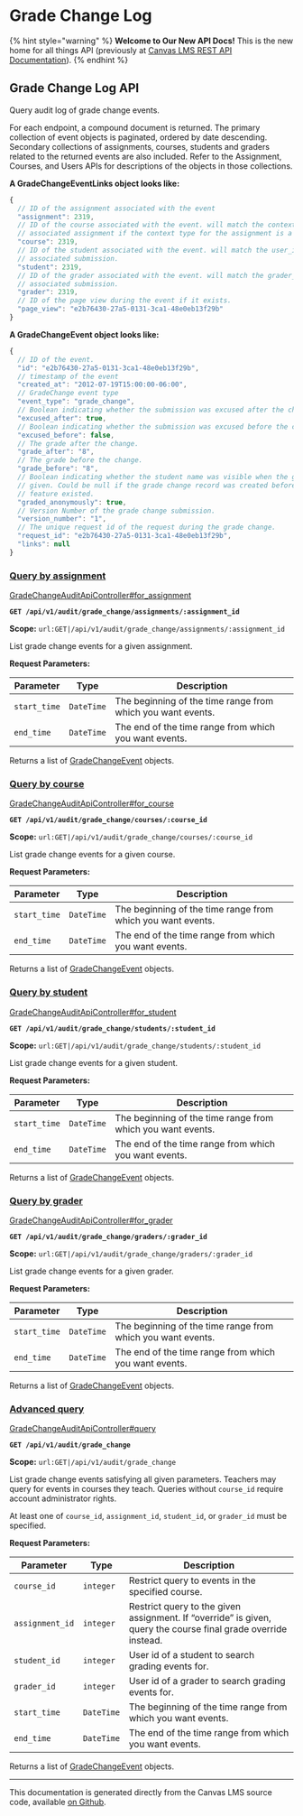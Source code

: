 # Grade Change Log

{% hint style="warning" %}
**Welcome to Our New API Docs!** This is the new home for all things API (previously at [Canvas LMS REST API Documentation](https://api.instructure.com)).
{% endhint %}

## Grade Change Log API

Query audit log of grade change events.

For each endpoint, a compound document is returned. The primary collection of event objects is paginated, ordered by date descending. Secondary collections of assignments, courses, students and graders related to the returned events are also included. Refer to the Assignment, Courses, and Users APIs for descriptions of the objects in those collections.

**A GradeChangeEventLinks object looks like:**

```js
{
  // ID of the assignment associated with the event
  "assignment": 2319,
  // ID of the course associated with the event. will match the context_id in the
  // associated assignment if the context type for the assignment is a course
  "course": 2319,
  // ID of the student associated with the event. will match the user_id in the
  // associated submission.
  "student": 2319,
  // ID of the grader associated with the event. will match the grader_id in the
  // associated submission.
  "grader": 2319,
  // ID of the page view during the event if it exists.
  "page_view": "e2b76430-27a5-0131-3ca1-48e0eb13f29b"
}
```

**A GradeChangeEvent object looks like:**

```js
{
  // ID of the event.
  "id": "e2b76430-27a5-0131-3ca1-48e0eb13f29b",
  // timestamp of the event
  "created_at": "2012-07-19T15:00:00-06:00",
  // GradeChange event type
  "event_type": "grade_change",
  // Boolean indicating whether the submission was excused after the change.
  "excused_after": true,
  // Boolean indicating whether the submission was excused before the change.
  "excused_before": false,
  // The grade after the change.
  "grade_after": "8",
  // The grade before the change.
  "grade_before": "8",
  // Boolean indicating whether the student name was visible when the grade was
  // given. Could be null if the grade change record was created before this
  // feature existed.
  "graded_anonymously": true,
  // Version Number of the grade change submission.
  "version_number": "1",
  // The unique request id of the request during the grade change.
  "request_id": "e2b76430-27a5-0131-3ca1-48e0eb13f29b",
  "links": null
}
```

### [Query by assignment](#method.grade_change_audit_api.for_assignment) <a href="#method.grade_change_audit_api.for_assignment" id="method.grade_change_audit_api.for_assignment"></a>

[GradeChangeAuditApiController#for\_assignment](https://github.com/instructure/canvas-lms/blob/master/app/controllers/grade_change_audit_api_controller.rb)

**`GET /api/v1/audit/grade_change/assignments/:assignment_id`**

**Scope:** `url:GET|/api/v1/audit/grade_change/assignments/:assignment_id`

List grade change events for a given assignment.

**Request Parameters:**

| Parameter    | Type       | Description                                                 |
| ------------ | ---------- | ----------------------------------------------------------- |
| `start_time` | `DateTime` | The beginning of the time range from which you want events. |
| `end_time`   | `DateTime` | The end of the time range from which you want events.       |

Returns a list of [GradeChangeEvent](#gradechangeevent) objects.

### [Query by course](#method.grade_change_audit_api.for_course) <a href="#method.grade_change_audit_api.for_course" id="method.grade_change_audit_api.for_course"></a>

[GradeChangeAuditApiController#for\_course](https://github.com/instructure/canvas-lms/blob/master/app/controllers/grade_change_audit_api_controller.rb)

**`GET /api/v1/audit/grade_change/courses/:course_id`**

**Scope:** `url:GET|/api/v1/audit/grade_change/courses/:course_id`

List grade change events for a given course.

**Request Parameters:**

| Parameter    | Type       | Description                                                 |
| ------------ | ---------- | ----------------------------------------------------------- |
| `start_time` | `DateTime` | The beginning of the time range from which you want events. |
| `end_time`   | `DateTime` | The end of the time range from which you want events.       |

Returns a list of [GradeChangeEvent](#gradechangeevent) objects.

### [Query by student](#method.grade_change_audit_api.for_student) <a href="#method.grade_change_audit_api.for_student" id="method.grade_change_audit_api.for_student"></a>

[GradeChangeAuditApiController#for\_student](https://github.com/instructure/canvas-lms/blob/master/app/controllers/grade_change_audit_api_controller.rb)

**`GET /api/v1/audit/grade_change/students/:student_id`**

**Scope:** `url:GET|/api/v1/audit/grade_change/students/:student_id`

List grade change events for a given student.

**Request Parameters:**

| Parameter    | Type       | Description                                                 |
| ------------ | ---------- | ----------------------------------------------------------- |
| `start_time` | `DateTime` | The beginning of the time range from which you want events. |
| `end_time`   | `DateTime` | The end of the time range from which you want events.       |

Returns a list of [GradeChangeEvent](#gradechangeevent) objects.

### [Query by grader](#method.grade_change_audit_api.for_grader) <a href="#method.grade_change_audit_api.for_grader" id="method.grade_change_audit_api.for_grader"></a>

[GradeChangeAuditApiController#for\_grader](https://github.com/instructure/canvas-lms/blob/master/app/controllers/grade_change_audit_api_controller.rb)

**`GET /api/v1/audit/grade_change/graders/:grader_id`**

**Scope:** `url:GET|/api/v1/audit/grade_change/graders/:grader_id`

List grade change events for a given grader.

**Request Parameters:**

| Parameter    | Type       | Description                                                 |
| ------------ | ---------- | ----------------------------------------------------------- |
| `start_time` | `DateTime` | The beginning of the time range from which you want events. |
| `end_time`   | `DateTime` | The end of the time range from which you want events.       |

Returns a list of [GradeChangeEvent](#gradechangeevent) objects.

### [Advanced query](#method.grade_change_audit_api.query) <a href="#method.grade_change_audit_api.query" id="method.grade_change_audit_api.query"></a>

[GradeChangeAuditApiController#query](https://github.com/instructure/canvas-lms/blob/master/app/controllers/grade_change_audit_api_controller.rb)

**`GET /api/v1/audit/grade_change`**

**Scope:** `url:GET|/api/v1/audit/grade_change`

List grade change events satisfying all given parameters. Teachers may query for events in courses they teach. Queries without `course_id` require account administrator rights.

At least one of `course_id`, `assignment_id`, `student_id`, or `grader_id` must be specified.

**Request Parameters:**

| Parameter       | Type       | Description                                                                                                    |
| --------------- | ---------- | -------------------------------------------------------------------------------------------------------------- |
| `course_id`     | `integer`  | Restrict query to events in the specified course.                                                              |
| `assignment_id` | `integer`  | Restrict query to the given assignment. If “override” is given, query the course final grade override instead. |
| `student_id`    | `integer`  | User id of a student to search grading events for.                                                             |
| `grader_id`     | `integer`  | User id of a grader to search grading events for.                                                              |
| `start_time`    | `DateTime` | The beginning of the time range from which you want events.                                                    |
| `end_time`      | `DateTime` | The end of the time range from which you want events.                                                          |

Returns a list of [GradeChangeEvent](#gradechangeevent) objects.

***

This documentation is generated directly from the Canvas LMS source code, available [on Github](https://github.com/instructure/canvas-lms).
